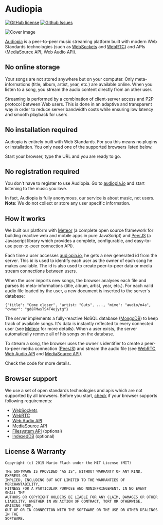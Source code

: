 Audiopia
========

[![GitHub license](https://img.shields.io/badge/license-MIT-blue.svg)](https://raw.githubusercontent.com/almightycouch/audiopia/master/LICENSE)
[![Github Issues](https://img.shields.io/github/issues/almightycouch/audiopia.svg)](http://github.com/almightycouch/audiopia/issues)


![Cover image](http://i.imgur.com/QQMyZy5.jpg)


[Audiopia][] is a peer-to-peer music streaming platform built with modern Web Standards technologies (such as [WebSockets][] and [WebRTC][]) and APIs ([MediaSource API][], [Web Audio API][]).

No online storage
-----------------

Your songs are not stored anywhere but on your computer. Only meta-informations (title, album, artist, year, etc.) are available online.
When you listen to a song, you stream the audio content directly from an other user.

Streaming is performed by a combination of client-server access and P2P protocol between Web users.
This is done in an adaptive and transparent way in order to reduce server bandwidth costs while ensuring low latency and smooth playback for users. 


No installation required
------------------------

Audiopia is entirely built with Web Standards. For you this means no plugins or installation.
You only need one of the supported browsers listed below.

Start your browser, type the URL and you are ready to go.


No registration required
------------------------

You don't have to register to use Audiopia. Go to [audiopia.io](https://audiopia.io) and start listening to the music you love.

In fact, Audiopia is fully anonymous, our service is about music, not users.  
__Note:__ We do not collect or store any user specific information.


How it works
------------

We built our platform with [Meteor][] (a complete open source framework for building reactive web and mobile apps in pure JavaScript) and [PeerJS][] (a Javascript library which provides a complete, configurable, and easy-to-use peer-to-peer connection API).

Each time a user accesses [audiopia.io][Audiopia], he gets a new generated id from the server.
This id is used to identify each user as the owner of each song he makes available.
The id is also used to create peer-to-peer data or media stream connections between users.

When the user imports new songs, the browser analyses each file and parses its meta-informations (title, album, artist, year, etc.).
For each valid audio file loaded by the user, a new document is inserted to the server's database:

    {"title": "Come closer", "artist: "Guts", ..., "mime": "audio/m4a", "owner": "gd8FMwsTS4T4ejytg"}

The server implements a fully-reactive NoSQL database ([MongoDB][]) to keep track of available songs.
It's data is instantly reflected to every connected user (see [Meteor][] for more details).
When a user exists, the server automatically remove all of his songs on the database.

To stream a song, the browser uses the owner's identifier to create a peer-to-peer media connection ([PeerJS][]) and stream the audio file (see [WebRTC][], [Web Audio API][] and [MediaSource API][]).

Check the code for more details.


Browser support
---------------

We use a set of open standards technologies and apis which are not supported by all browsers.
Before you start, [check](//caniuse.com) if your browser supports following requirements:

* [WebSockets][]
* [WebRTC][]
* [Web Audio API][]
* [MediaSource API][]
* [Filesystem API][] (optional)
* [IndexedDB][] (optional)

License & Warranty
------------------

    Copyright (c) 2015 Mario Flach under the MIT License (MIT)
    
    THE SOFTWARE IS PROVIDED "AS IS", WITHOUT WARRANTY OF ANY KIND, EXPRESS OR
    IMPLIED, INCLUDING BUT NOT LIMITED TO THE WARRANTIES OF MERCHANTABILITY,
    FITNESS FOR A PARTICULAR PURPOSE AND NONINFRINGEMENT. IN NO EVENT SHALL THE
    AUTHORS OR COPYRIGHT HOLDERS BE LIABLE FOR ANY CLAIM, DAMAGES OR OTHER
    LIABILITY, WHETHER IN AN ACTION OF CONTRACT, TORT OR OTHERWISE, ARISING FROM,
    OUT OF OR IN CONNECTION WITH THE SOFTWARE OR THE USE OR OTHER DEALINGS IN THE
    SOFTWARE.



[Audiopia]: //www.audiopia.io/

<!-- third-parties -->
[Meteor]: //www.meteor.com/
[PeerJS]: //www.peerjs.com/
[MongoDB]: //www.mongodb.org/

<!-- w3c web standards -->
[WebSockets]: //www.w3.org/TR/websockets/
[WebRTC]: //www.w3.org/TR/webrtc/
[Web Audio API]: //www.w3.org/TR/webaudio/
[MediaSource API]: //www.w3.org/TR/media-source/
[IndexedDB]: //www.w3.org/TR/indexeddb/
[Filesystem API]: //www.w3.org/TR/file-system-api/
